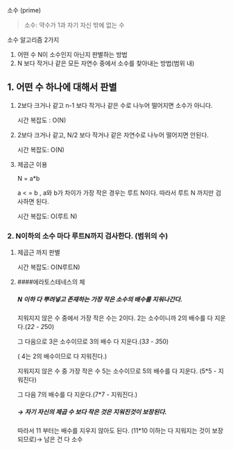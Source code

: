 소수 (prime)
> 소수: 약수가 1과 자기 자신 밖에 없는 수

소수 알고리즘 2가지

1. 어떤 수 N이 소수인지 아닌지 판별하는 방법
2. N 보다 작거나 같은 모든 자연수 중에서 소수를 찾아내는 방법(범위 내)

## 1. 어떤 수 하나에 대해서 판별

1. 2보다 크거나 같고 n-1 보다 작거나 같은 수로 나누어 떨어지면 소수가 아니다.

    시간 복잡도 : O(N)

1. 2보다 크거나 같고, N/2 보다 작거나 같은 자연수로 나누어 떨어지면 안된다.

    시간 복잡도: O(N)

2. 제곱근 이용

    N = a*b

    a < = b , a와 b가 차이가 가장 작은 경우는 루트  N이다. 따라서 루트 N 까지만 검사하면 된다.

    시간 복잡도: O(루트 N)

### 2. N이하의 소수 마다 루트N까지 검사한다. (범위의 수)

1. 제곱근 까지 판별 

    시간 복잡도: O(N루트N)

2. ####에라토스테네스의 체

    ##### N 이하 다  뿌려넣고 존재하는 가장 작은 소수의 배수를 지워나간다.

    지워지지 않은 수 중에서 가장 작은 수는 2이다. 2는 소수이니까 2의 배수를 다 지운다.(2*2 - 2*50)

    그 다음으로 3은 소수이므로 3의 배수 다 지운다.(3*3 - 3*50) 

     ( 4는 2의 배수이므로 다 지워진다.)

    지워지지 않은 수 중 가장 작은 수 5는 소수이므로 5의 배수를 다 지운다. (5*5 - 지워진다)

    그 다음 7의 배수를 다 지운다.(7*7 - 지워진다.)

   ##### → 자기 자신의 제곱 수 보다 작은 것은 지워진것이 보장된다.

    따라서 11 부터는 배수를 지우지 않아도 된다. (11*10 이하는 다 지워지는 것이 보장되므로)→ 남은 건 다 소수
